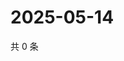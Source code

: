 # 2025-05-14

共 0 条

<!-- BEGIN ZHIHUVIDEO -->
<!-- 最后更新时间 Wed May 14 2025 00:14:14 GMT+0800 (China Standard Time) -->

<!-- END ZHIHUVIDEO -->
